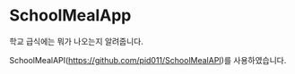 # SchoolMealApp
학교 급식에는 뭐가 나오는지 알려줍니다.

SchoolMealAPI(https://github.com/pid011/SchoolMealAPI)를 사용하였습니다. 
